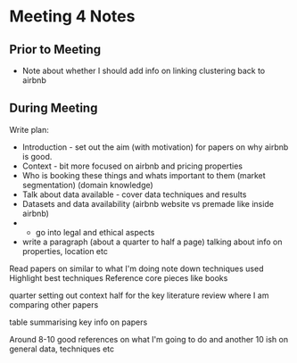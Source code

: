 # Meeting 4 Notes

## Prior to Meeting
- Note about whether I should add info on linking clustering back to airbnb


## During Meeting
Write plan:
- Introduction - set out the aim (with motivation) for papers on why airbnb is good.
- Context - bit more focused on airbnb and pricing properties
- Who is booking these things and whats important to them (market segmentation) (domain knowledge)
- Talk about data available - cover data techniques and results
- Datasets and data availability (airbnb website vs premade like inside airbnb)
- - go into legal and ethical aspects
- write a paragraph (about a quarter to half a page) talking about info on properties, location etc

Read papers on similar to what I'm doing
note down techniques used
Highlight best techniques
Reference core pieces like books

quarter setting out context
half for the key literature review where I am comparing other papers

table summarising key info on papers

Around 8-10 good references on what I'm going to do and another 10 ish on general data, techniques etc
  